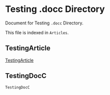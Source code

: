 #  Testing .docc Directory

Document for Testing `.docc` Directory.

This file is indexed in `Articles`.

## TestingArticle
[TestingArticle](TestingArticle.md)

## TestingDocC
``TestingDocC``
